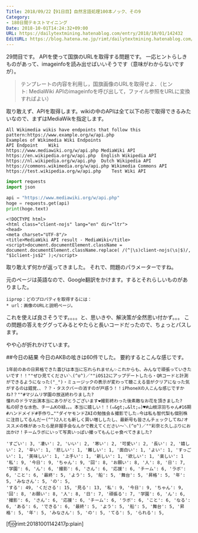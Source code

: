 ```yaml
---
Title: 2018/09/22【91日目】自然言語処理100本ノック、その9
Category:
- 180日間テキストマイニング
Date: 2018-10-01T14:24:32+09:00
URL: https://dailytextmining.hatenablog.com/entry/2018/10/01/142432
EditURL: https://blog.hatena.ne.jp/rimt/dailytextmining.hatenablog.com/atom/entry/10257846132643171359
---
```


29問目です。
APIを使って国旗のURLを取得する問題です。
一応ヒントらしきものがあって、imageinfoを読み出せばいいそうです（意味がわからないですが）。

> テンプレートの内容を利用し，国旗画像のURLを取得せよ．（ヒント: MediaWiki APIのimageinfoを呼び出して，ファイル参照をURLに変換すればよい）

取り敢えず、APIを取得します。wikiの中のAPIは全て以下の形で取得できるみたいなので、まずはMediaWikを指定します。
```
All Wikimedia wikis have endpoints that follow this pattern:https://www.example.org/w/api.php
Examples of Wikimedia Wiki Endpoints
API Endpoint	Wiki
https://www.mediawiki.org/w/api.php	MediaWiki API
https://en.wikipedia.org/w/api.php	English Wikipedia API
https://nl.wikipedia.org/w/api.php	Dutch Wikipedia API
https://commons.wikimedia.org/w/api.php	Wikimedia Commons API
https://test.wikipedia.org/w/api.php	Test Wiki API
```

```python
import requests
import json

api = "https://www.mediawiki.org/w/api.php"
hoge = requests.get(api)
print(hoge.text)
```
```
<!DOCTYPE html>
<html class="client-nojs" lang="en" dir="ltr">
<head>
<meta charset="UTF-8"/>
<title>MediaWiki API result - MediaWiki</title>
<script>document.documentElement.className = document.documentElement.className.replace( /(^|\s)client-nojs(\s|$)/, "$1client-js$2" );</script>
```
取り敢えず何かが返ってきました。
それで、問題のパラメーターですね。

元のページは英語なので、Google翻訳をかけます。するとそれらしいものがありました。

```
iiprop：どのプロパティを取得するには：	
* url：画像のURLと説明ページ。
```
これを使えば良さそうです。。。。と、思いきや、解決策が全然思い付かず。。。
この問題の答えをググってみるとやたらと長いコードだったので、ちょっとパスします。

やや心が折れかけています。

##今日の結果
今日のAKBの呟きは60件でした。
要約するとこんな感じです。
```
1年前のあの日昇格できた喜びは本当に忘れられません✨これからも、みんなで頑張っていきたいです！！""ぜひ見てください＼(^o^)／""iOS12にアップデートしたら・QRコードと計測ができるようになった(°_°)・ミュージックの表示が変わって聴こえる音がクリアになった気がするのは錯覚、、？？・タスクバーの消すのが戸惑う！！iPhoneXの人こんな感じですかね?？""#マジムリ学園の放送終わりました?
憧れのドラマ出演本当にありがとうございます❤️撮影終わった後素敵なお花を頂きました?
私の好きな水色、チームKの緑。。。本当に嬉しい！！(๑&gt;ᴗ&lt;๑)♥#山根涼羽ちゃん#16期#ハンドメイド#手作り…""ダイヤモンドZAIの勉強会＆撮影でした☆今は私も智代梨も個別株に注目してるんだー(^^)2人とも新しく買い増ししたし、最新号も皆さんチェックしてね♪オススメの株があったら是非握手会なんかで教えてください〜＼(^o^)／""彩奈と久しぶりにお出かけ！チームラボにいって写真いっぱい撮ってもんじゃ食べてきました?
```
```
'すごい': 3, '凄い': 2, 'いい': 2, '寒い': 2, '可愛い': 2, '長い': 2, '嬉しい': 2, '辛い': 1, '悲しい': 1, '難しい': 1, '面白い': 1, 'よい': 1, 'すっごい': 1, '美味しい': 1, '上手い': 1, '新しい': 1, '欲しい': 1, '楽しい': 1
'私': 9, '今日': 9, 'ちゃん': 9, '回': 8, 'お願い': 8, '人': 8, '日': 7, '学園': 6, 'ん': 6, '撮影': 6, 'さん': 6, '応援': 6, 'チーム': 6, 'ラボ': 6, 'こと': 6, '最終': 5, 'よう': 5, '船': 5, '舞台': 5, '昇格': 5, '年': 5, 'みなさん': 5, 'の': 5, 
'する': 49, 'くださる': 15, '見る': 13, '私': 9, '今日': 9, 'ちゃん': 9, '回': 8, 'お願い': 8, '人': 8, '日': 7, '頑張る': 7, '学園': 6, 'ん': 6, '撮影': 6, 'さん': 6, '応援': 6, 'チーム': 6, 'ラボ': 6, 'こと': 6, 'なる': 6, 'ある': 6, 'できる': 6, '最終': 5, 'よう': 5, '船': 5, '舞台': 5, '昇格': 5, '年': 5, 'みなさん': 5, 'の': 5, 'てる': 5, 'られる': 5, 
```
[f:id:rimt:20181001142417p:plain]
